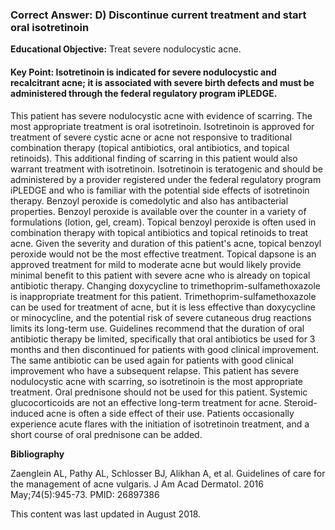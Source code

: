 
### Correct Answer: D) Discontinue current treatment and start oral isotretinoin 

**Educational Objective:** Treat severe nodulocystic acne.

#### **Key Point:** Isotretinoin is indicated for severe nodulocystic and recalcitrant acne; it is associated with severe birth defects and must be administered through the federal regulatory program iPLEDGE.

This patient has severe nodulocystic acne with evidence of scarring. The most appropriate treatment is oral isotretinoin. Isotretinoin is approved for treatment of severe cystic acne or acne not responsive to traditional combination therapy (topical antibiotics, oral antibiotics, and topical retinoids). This additional finding of scarring in this patient would also warrant treatment with isotretinoin. Isotretinoin is teratogenic and should be administered by a provider registered under the federal regulatory program iPLEDGE and who is familiar with the potential side effects of isotretinoin therapy.
Benzoyl peroxide is comedolytic and also has antibacterial properties. Benzoyl peroxide is available over the counter in a variety of formulations (lotion, gel, cream). Topical benzoyl peroxide is often used in combination therapy with topical antibiotics and topical retinoids to treat acne. Given the severity and duration of this patient's acne, topical benzoyl peroxide would not be the most effective treatment.
Topical dapsone is an approved treatment for mild to moderate acne but would likely provide minimal benefit to this patient with severe acne who is already on topical antibiotic therapy.
Changing doxycycline to trimethoprim-sulfamethoxazole is inappropriate treatment for this patient. Trimethoprim-sulfamethoxazole can be used for treatment of acne, but it is less effective than doxycycline or minocycline, and the potential risk of severe cutaneous drug reactions limits its long-term use. Guidelines recommend that the duration of oral antibiotic therapy be limited, specifically that oral antibiotics be used for 3 months and then discontinued for patients with good clinical improvement. The same antibiotic can be used again for patients with good clinical improvement who have a subsequent relapse. This patient has severe nodulocystic acne with scarring, so isotretinoin is the most appropriate treatment.
Oral prednisone should not be used for this patient. Systemic glucocorticoids are not an effective long-term treatment for acne. Steroid-induced acne is often a side effect of their use. Patients occasionally experience acute flares with the initiation of isotretinoin treatment, and a short course of oral prednisone can be added.

**Bibliography**

Zaenglein AL, Pathy AL, Schlosser BJ, Alikhan A, et al. Guidelines of care for the management of acne vulgaris. J Am Acad Dermatol. 2016 May;74(5):945-73. PMID: 26897386

This content was last updated in August 2018.